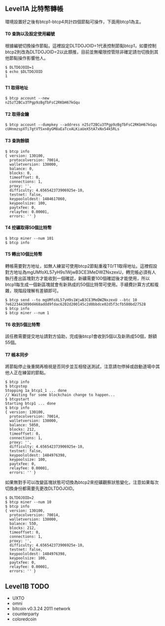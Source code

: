 ## Level1A 比特幣轉帳

環境設置好之後有btcp1-btcp4共計四個節點可操作，下面用btcp1為主。

#### T0 查詢以及設定使用編號
根據編號切換操作節點，這裡設定DLTDOJOID=1代表控制節點btcp1，如要控制btcp2則改為DLTDOJOID=2以此類推，目前並無權限控管除非確定請勿切換到其他節點操作影響他人。
```
$ DLTDOJOID=1
$ echo $DLTDOJOID
1
```
#### T1 取得地址
```
$ btcp account --new
n25zT2BCu3TPgp9zBgTbFsC2RKbH67kGqu
```
#### T2 取得金鑰
```
$ btcp account --dumpkey --address n25zT2BCu3TPgp9zBgTbFsC2RKbH67kGqu
cUHnmzspXTi7gtVTSxn8yGM8aEaTcxALKiaUeX5tA7xNx54k5RLs
```
#### T3 查詢餘額
```
$ btcp info
{ version: 130100,
  protocolversion: 70014,
  walletversion: 130000,
  balance: 0,
  blocks: 0,
  timeoffset: 0,
  connections: 1,
  proxy: '',
  difficulty: 4.656542373906925e-10,
  testnet: false,
  keypoololdest: 1484617860,
  keypoolsize: 100,
  paytxfee: 0,
  relayfee: 0.00001,
  errors: '' }
```
#### T4 挖礦取得50個比特幣
```
$ btcp miner --num 101
$ btcp info
```

#### T5 轉出10個比特幣

轉帳需要對方地址，如無人練習可使用btcp2節點重複T0/T1取得地址。這裡假設對方地址為mgUMfoXL57yH9s1WjwB3CE3MeDWZNxzexU，轉完帳必須有人執行產出區塊對方才能收到一個確認，新礦需要100個確認後才能使用，所以btcp1每生成一個新區塊就會有新熟成的50個比特幣可使用。手續費計算方式較複雜，現階段理解有差額即可。

```
$ btcp send --to mgUMfoXL57yH9s1WjwB3CE3MeDWZNxzexU --btc 10
7e6223443890d468addd9fdac6202d200145c2d0bbdce02d5f3cfb580bd27528
$ btcp info
$ btcp miner --num 1
```
#### T6 收到5個比特幣
該任務需要提交地址請對方協助，完成後btcp1會收到5個以及新熟成50個，餘額55個。
#### T7 帳本同步
將節點停止後重開再檢視是否同步並互相發送測試，注意請勿停掉或啟動道場中其他人正在練習的節點。
```
$ btcp info
$ btcpstop
Stopping 1a_btcp1_1 ... done
// Waiting for some blockchain change to happen...
$ btcpstart
Starting btcp1 ... done
$ btcp info
{ version: 130100,
  protocolversion: 70014,
  walletversion: 130000,
  balance: 5050,
  blocks: 212,
  timeoffset: 0,
  connections: 1,
  proxy: '',
  difficulty: 4.656542373906925e-10,
  testnet: false,
  keypoololdest: 1484976398,
  keypoolsize: 100,
  paytxfee: 0,
  relayfee: 0.00001,
  errors: '' }
```
如果無對手可以改變區塊狀態可切換為btcp2來挖礦觀察狀態變化，注意如果每次切換身份都需要先更改DLTDOJOID。
```
$ DLTDOJOID=2
$ btcp miner --num 10
$ btcp info
{ version: 130100,
  protocolversion: 70014,
  walletversion: 130000,
  balance: 550,
  blocks: 212,
  timeoffset: 0,
  connections: 1,
  proxy: '',
  difficulty: 4.656542373906925e-10,
  testnet: false,
  keypoololdest: 1484976398,
  keypoolsize: 100,
  paytxfee: 0,
  relayfee: 0.00001,
  errors: '' }
```

## Level1B TODO

* UXTO
* omni
* bitcoin v0.3.24 2011 network
* counterparty
* coloredcoin
